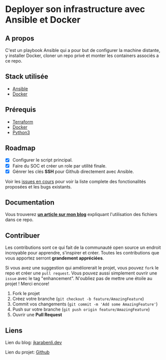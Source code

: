 # Deployer son infrastructure avec Ansible et Docker

<div id="top"></div>


<!-- ABOUT THE PROJECT -->
## A propos
C'est un playbook Ansible qui a pour but de configurer la machine distante, y installer Docker, cloner un repo privé et monter les containers associés a ce repo. 

## Stack utilisée
* [Ansible](https://www.terraform.io/) 
* [Docker](https://www.docker.com/)

## Prérequis
* [Terraform](https://www.terraform.io/downloads)
* [Docker](https://docs.docker.com/engine/install/)
* [Python3](https://www.python.org/downloads/)

<!-- ROADMAP -->
## Roadmap

- [x] Configurer le script principal.
- [x] Faire du SOC et créer un role par utilité finale.
- [x] Génrer les clés __SSH__ pour Github directement avec Ansible.

Voir les [issues en cours](https://github.com/jerome-karabenli/ansible_docker_deploy/issues) pour voir la liste complete des fonctionalités proposées et les bugs existants.


<!-- HOW TO -->
## Documentation
Vous trouverez [__un article sur mon blog__](https://jkarabenli.dev/posts/deploy-ansible-docker/) expliquant l'utilisation des fichiers dans ce repo. 

<!-- CONTRIBUTING -->
## Contribuer

Les contributions sont ce qui fait de la communauté open source un endroit incroyable pour apprendre, s'inspirer et créer. Toutes les contributions que vous apportez serront __grandement appréciées__.

Si vous avez une suggestion qui améliorerait le projet, vous pouvez `fork` le repo et créer une `pull request`. Vous pouvez aussi simplement ouvrir une `issue` avec le tag "enhancement".
N'oubliez pas de mettre une étoile au projet ! Merci encore!


1. Fork le projet
2. Créez votre branche (`git checkout -b feature/AmazingFeature`)
3. Commit vos changements (`git commit -m 'Add some AmazingFeature'`)
4. Push sur votre branche (`git push origin feature/AmazingFeature`)
5. Ouvrir une __Pull Request__


<!-- CONTACT -->
## Liens

Lien du blog: [jkarabenli.dev](https://jkarabenli.dev/posts)

Lien du projet: [Github](https://github.com/jerome-karabenli/ansible_docker_deploy)